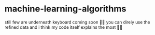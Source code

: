 # machine-learning-algorithms
still few are underneath keyboard coming soon 🎉🎉
you can direly use the refined data and i think my code itself explains the most 🤷‍♀️

